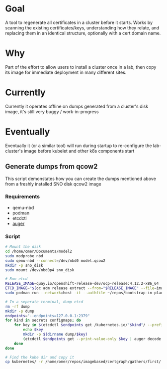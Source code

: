 
# Goal

A tool to regenerate all certificates in a cluster before it starts. Works by scanning the existing certificates/keys, understanding how they relate, and replacing them in an identical structure, optionally with a cert domain name.

# Why

Part of the effort to allow users to install a cluster once in a lab, then copy its image for immediate deployment in many different sites.

# Currently

Currently it operates offline on dumps generated from a cluster's disk image, it's still very buggy / work-in-progress

# Eventually

Eventually it (or a similar tool) will run during startup to re-configure the lab-cluster's image before kubelet and other k8s components start

## Generate dumps from qcow2

This script demonstates how you can create the dumps mentioned above from a freshly installed SNO disk qcow2 image

### Requirements

* qemu-nbd
* podman 
* etcdctl
* [auger](https://github.com/jpbetz/auger)

### Script

```bash
# Mount the disk 
cd /home/omer/Documents/model2
sudo modprobe nbd
sudo qemu-nbd --connect=/dev/nbd0 model.qcow2
mkdir -p sno_disk
sudo mount /dev/nbd0p4 sno_disk

# Run etcd
RELEASE_IMAGE=quay.io/openshift-release-dev/ocp-release:4.12.2-x86_64
ETCD_IMAGE="$(oc adm release extract --from="$RELEASE_IMAGE" --file=image-references | jq '.spec.tags[] | select(.name == "etcd").from.name' -r)"
sudo podman run --network=host -it --authfile ~/repos/bootstrap-in-place-poc/registry-config.json --entrypoint etcd -v $PWD/sno_disk/ostree/deploy/rhcos/var/lib/etcd:/store ${ETCD_IMAGE} --name editor --data-dir /store

# In a seperate terminal, dump etcd
rm -rf dump
mkdir -p dump
endpoints="--endpoints=127.0.0.1:2379"
for kind in secrets configmaps; do
    for key in $(etcdctl $endpoints get /kubernetes.io/"$kind"/ --prefix --keys-only); do
        echo $key
        mkdir -p $(dirname dump/$key)
        (etcdctl $endpoints get --print-value-only $key | auger decode > dump/$key.yaml)&
    done
done

# Find the kube dir and copy it
cp kubernetes/ -r /home/omer/repos/imagebased/certgraph/gathers/first/
```
